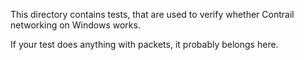 This directory contains tests, that are used to verify whether Contrail networking on Windows works.

If your test does anything with packets, it probably belongs here.
